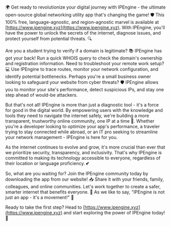 🌍 Get ready to revolutionize your digital journey with IPEngine - the ultimate open-source global networking utility app that's changing the game! 🛡️ This 100% free, language-agnostic, and region-agnostic marvel is available at [https://www.ipengine.xyz](https://www.ipengine.xyz). With IPEngine, you'll have the power to unlock the secrets of the internet, diagnose issues, and protect yourself from potential threats. 🔍

Are you a student trying to verify if a domain is legitimate? 📚 IPEngine has got your back! Run a quick WHOIS query to check the domain's ownership and registration information. Need to troubleshoot your remote work setup? 💻 Use IPEngine to trace routes, monitor your network configuration, and identify potential bottlenecks. Perhaps you're a small business owner looking to safeguard your website from cyber threats? 🛡️ IPEngine allows you to monitor your site's performance, detect suspicious IPs, and stay one step ahead of would-be attackers.

But that's not all! IPEngine is more than just a diagnostic tool - it's a force for good in the digital world. By empowering users with the knowledge and tools they need to navigate the internet safely, we're building a more transparent, trustworthy online community, one IP at a time 🚀. Whether you're a developer looking to optimize your app's performance, a traveler trying to stay connected while abroad, or an IT pro seeking to streamline your network management - IPEngine is here for you.

As the internet continues to evolve and grow, it's more crucial than ever that we prioritize security, transparency, and inclusivity. That's why IPEngine is committed to making its technology accessible to everyone, regardless of their location or language proficiency. 💕

So, what are you waiting for? Join the IPEngine community today by downloading the app from our website! 📥 Share it with your friends, family, colleagues, and online communities. Let's work together to create a safer, smarter internet that benefits everyone. 🌟 As we like to say, "IPEngine is not just an app - it's a movement!" 💪

Ready to take the first step? Head to [https://www.ipengine.xyz](https://www.ipengine.xyz) and start exploring the power of IPEngine today! 🚀